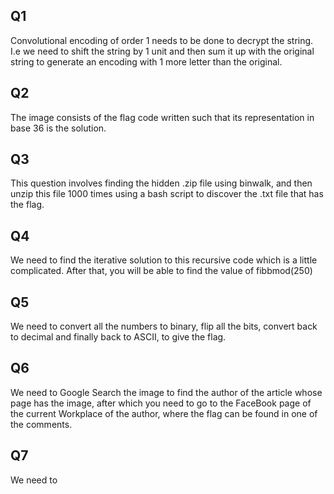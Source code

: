 ## Q1
Convolutional encoding of order 1 needs to be done to decrypt the string. I.e we need to shift the string by 1 unit and then sum it up with the original string to generate an encoding with 1 more letter than the original. 
<br />

## Q2
The image consists of the flag code written such that its representation in base 36 is the solution.
<br />

## Q3
This question involves finding the hidden .zip file using binwalk, and then unzip this file 1000 times using a bash script to discover the .txt file that has the flag.
<br />

## Q4
We need to find the iterative solution to this recursive code which is a little complicated. After that, you will be able to find the value of fibbmod(250)
<br />

## Q5
We need to convert all the numbers to binary, flip all the bits, convert back to decimal and finally back to ASCII, to give the flag.
<br />

## Q6
We need to Google Search the image to find the author of the article whose page has the image, after which you need to go to the FaceBook page of the current Workplace of the author, where the flag can be found in one of the comments.
<br />

## Q7
We need to 

